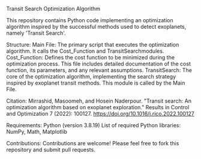 Transit Search Optimization Algorithm

This repository contains Python code implementing an optimization algorithm inspired by the successful methods used to detect exoplanets, namely 'Transit Search'. 

Structure:
    Main File: The primary script that executes the optimization algorithm. It calls the Cost_Function and TransitSearchmodules.
    Cost_Function: Defines the cost function to be minimized during the optimization process. This file includes detailed documentation of the cost function, its parameters, and any relevant assumptions.
    TransitSearch: The core of the optimization algorithm, implementing the search strategy inspired by exoplanet transit methods. This module is called by the Main File.

Citation:
Mirrashid, Masoomeh, and Hosein Naderpour. "Transit search: An optimization algorithm based on exoplanet exploration." Results in Control and Optimization 7 (2022): 100127. https://doi.org/10.1016/j.rico.2022.100127

Requirements:
    Python (version 3.8.19)
    List of required Python libraries: NumPy, Math, Matplotlib

Contributions: Contributions are welcome! Please feel free to fork this repository and submit pull requests.


